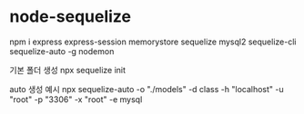 # node-sequelize

npm i express express-session memorystore sequelize mysql2 sequelize-cli sequelize-auto
-g nodemon

기본 폴더 생성
npx sequelize init

auto 생성 예시
npx sequelize-auto -o "./models" -d class -h "localhost" -u "root" -p "3306" -x "root" -e mysql
